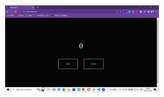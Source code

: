   ![logo](https://github.com/shashant654/Increement_Decreement_project/blob/main/src/assets/Screenshot%20(166).png
)
